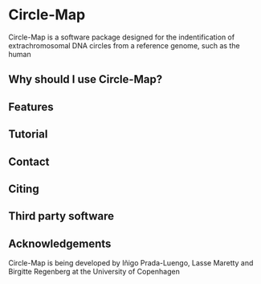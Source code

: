 # Circle-Map

Circle-Map is a software package designed for the indentification of extrachromosomal DNA circles from a reference genome, such as the human

## Why should I use Circle-Map?

## Features

## Tutorial

## Contact

## Citing

## Third party software

## Acknowledgements

Circle-Map is being developed by Iñigo Prada-Luengo, Lasse Maretty and Birgitte Regenberg at the University of Copenhagen
